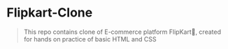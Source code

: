 # Flipkart-Clone
> This repo contains clone of E-commerce platform FlipKart🛒, created for hands on practice of basic HTML and CSS
